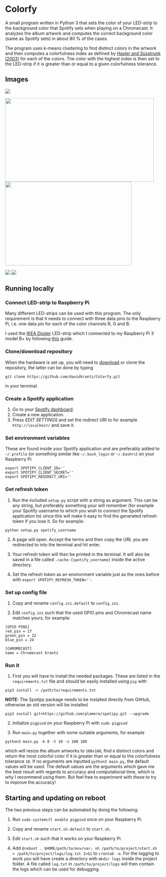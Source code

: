 # Colorfy
A small program written in Python 3 that sets the color of your LED-strip to the background color that Spotify sets when playing on a Chromecast. It analyzes the album artwork and computes the correct background color (same as Spotify sets) in about 80 % of the cases.

The program uses k-means clustering to find distinct colors in the artwork and then computes a colorfulness index as defined by [Hasler and Süsstrunk (2003)](https://infoscience.epfl.ch/record/33994/files/HaslerS03.pdf) for each of the colors. The color with the highest index is then set to the LED-strip if it is greater than or equal to a given colorfulness tolerance.

## Images
<img src="images/rhcp.jpg">
<p float="center">
  <img src="images/color_gradient.gif" width="481" height="271"/>
  <img src="images/5sos.jpg" width="409" height="271"/>
</p>
<img src="images/khalid.jpg">
<img src="images/falco.jpg">

## Running locally
### Connect LED-strip to Raspberry Pi
Many different LED-strips can be used with this program. The only requirement is that it needs to connect with three data pins to the Raspberry Pi, i.e. one data pin for each of the color channels R, G and B.

I used the [IKEA Dioder](https://www.ikea.com/us/en/catalog/categories/series/25230/) LED-strip which I connected to my Raspberry Pi 3 model B+ by following [this](https://dordnung.de/raspberrypi-ledstrip/) guide.

### Clone/download repository
When the hardware is set up, you will need to [download](https://github.com/davidkrantz/Colorfy/archive/master.zip) or clone the repository, the latter can be done by typing
```
git clone https://github.com/davidkrantz/Colorfy.git
```
in your terminal.

### Create a Spotify application
1. Go to your [Spotify dashboard](https://developer.spotify.com/dashboard/applications).
2. Create a new application.
3. Press *EDIT SETTINGS* and set the redirect URI to for example `http://localhost/` and save it.

### Set environment variables
These are found inside your Spotify application and are preferably added to `~/.profile` (or something similar like `~/.bash_login` or `~/.bashrc`) on your Raspberry Pi.
```
export SPOTIPY_CLIENT_ID=''
export SPOTIPY_CLIENT_SECRET=''
export SPOTIPY_REDIRECT_URI=''
```

### Get refresh token
1. Run the included `setup.py` script with a string as argument. This can be any string, but preferably something your will remember (for example your Spotify username to which you wish to connect the Spotify application to) since this will make it easy to find the generated refresh token if you lose it. So for example:
```
python setup.py spotify_username
```

2. A page will open. Accept the terms and then copy the URL you are redirected to into the terminal and hit enter.

3. Your refresh token will then be printed in the terminal. It will also be saved in a file called `.cache-{spotify_username}` inside the active directory.

4. Set the refresh token as an environment variable just as the ones before with `export SPOTIPY_REFRESH_TOKEN=''`.

### Set up config file
1. Copy and rename `config.ini.default` to `config.ini`.

2. Edit `config.ini` such that the used GPIO pins and Chromecast name matches yours, for example:
```
[GPIO PINS]
red_pin = 17
green_pin = 22
blue_pin = 24

[CHROMECAST]
name = Chromecast Krantz
```

### Run it
1. First you will have to install the needed packages. These are listed in the `requirements.txt` file and *should* be easily installed using `pip` with
```
pip3 install -r /path/to/requirements.txt
```
**NOTE:** The Spotipy package needs to be installed directly from GitHub, otherwise an old version will be installed
```
pip3 install git+https://github.com/plamere/spotipy.git --upgrade
```

2. Initialize `pigpiod` on your Raspberry Pi with `sudo pigpiod`

3. Run `main.py` together with some suitable arguments, for example
```
python3 main.py -k 8 -t 10 -s 100 100
```
which will resize the album artworks to `100x100`, find `8` distinct colors and return the most colorful color if it is greater than or equal to the colorfulness tolerance `10`. If no arguments are inputted `python3 main.py`, the default values will be used. The default values are the arguments which gave me the best result with regards to accuracy and computational time, which is why I recommend using them. But feel free to experiment with these to try to improve the accuracy!

## Starting and updating on reboot
The two previous steps can be automated by doing the following:
1. Run `sudo systemctl enable pigpiod` once on your Raspberry Pi.

2. Copy and rename `start.sh.default` to `start.sh`.

3. Edit `start.sh` such that it works on your Raspberry Pi.

4. Add `@reboot . $HOME/path/to/env/var; sh /path/to/project/start.sh > /path/to/project/logs/log.txt 2>&1` to `crontab -e`. For the logging to work you will have create a directory with `mkdir logs` inside the project folder. A file called `log.txt` in `/path/to/project/logs` will then contain the logs which can be used for debugging.
